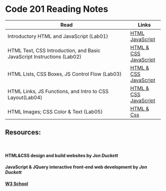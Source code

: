 # Code 201 Reading Notes

Read | Links
---- | -----
Introductory HTML and JavaScript (Lab01) <br> | [HTML](reading-notes-201/../lab01.md) <br> [JavaScript](reading-notes-201/../js-lab01.md)
HTML Text, CSS Introduction, and Basic JavaScript Instructions (Lab02) | [HTML & CSS](reading-notes-201/../lab02.md) <br> [JavaScript](reading-notes-201/../js-lab02.md)
HTML Lists, CSS Boxes, JS Control Flow (Lab03) | [HTML & CSS](reading-notes-201/../lab03.md) <br> [JavaScript](reading-notes-201/../js-lab03.md)
HTML Links, JS Functions, and Intro to CSS Layout(Lab04) | [HTML & CSS](reading-notes-201/../lab04.md) <br> [JavaScript](reading-notes-201/../js-lab04.md)
HTML Images; CSS Color & Text (Lab05) | [HTML & Css](reading-notes-201/../lab05.md)


## Resources: 
<br> 

#### HTML&CSS design and build websites by *Jon Duckett*
#### JavaScript & JQuery interactive front-end web development by *Jon Duckett*
#### [W3 School](https://www.w3schools.com/)
